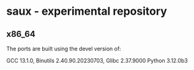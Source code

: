 # saux - experimental repository
## x86_64
The ports are built using the devel version of:

GCC 13.1.0,
Binutils 2.40.90.20230703,
Glibc 2.37.9000
Python 3.12.0b3
